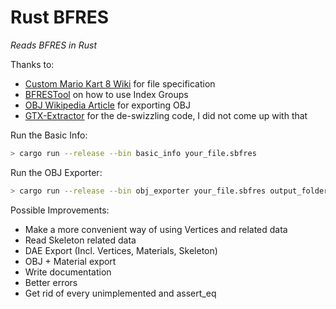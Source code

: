 # Rust BFRES

*Reads BFRES in Rust*

Thanks to:

* [Custom Mario Kart 8 Wiki](http://mk8.tockdom.com/wiki/BFRES_(File_Format)) for file specification
* [BFRESTool](https://github.com/aboood40091/BFRES-Tool) on how to use Index Groups
* [OBJ Wikipedia Article](https://en.wikipedia.org/wiki/Wavefront_.obj_file) for exporting OBJ
* [GTX-Extractor](https://github.com/aboood40091/GTX-Extractor) for the de-swizzling code, I did not come up with that

Run the Basic Info:

``` sh
> cargo run --release --bin basic_info your_file.sbfres
```

Run the OBJ Exporter:

``` sh
> cargo run --release --bin obj_exporter your_file.sbfres output_folder
```

Possible Improvements:

* Make a more convenient way of using Vertices and related data
* Read Skeleton related data
* DAE Export (Incl. Vertices, Materials, Skeleton)
* OBJ + Material export
* Write documentation
* Better errors
* Get rid of every unimplemented and assert_eq